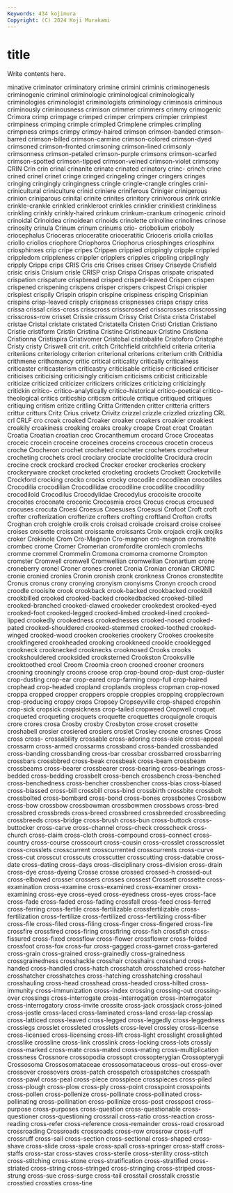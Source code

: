 ```yaml
---
Keywords: 434 kojimura
Copyright: (C) 2024 Koji Murakami
---
```


# title

Write contents here.



minative criminator criminatory
crimine crimini criminis criminogenesis criminogenic criminol criminologic criminological criminologically criminologies
criminologist criminologists criminology criminosis criminous criminously criminousness crimison crimmer crimmers
crimmy crimogenic Crimora crimp crimpage crimped crimper crimpers crimpier crimpiest
crimpiness crimping crimple crimpled Crimplene crimples crimpling crimpness crimps crimpy
crimpy-haired crimson crimson-banded crimson-barred crimson-billed crimson-carmine crimson-colored crimson-dyed crimsoned crimson-fronted
crimsoning crimson-lined crimsonly crimsonness crimson-petaled crimson-purple crimsons crimson-scarfed crimson-spotted crimson-tipped
crimson-veined crimson-violet crimsony CRIN Crin crin crinal crinanite crinate crinated
crinatory crinc- crinch crine crined crinel crinet cringe cringed cringeling
cringer cringers cringes cringing cringingly cringingness cringle cringle-crangle cringles crini-
crinicultural criniculture crinid criniere criniferous Criniger crinigerous crinion criniparous crinital
crinite crinites crinitory crinivorous crink crinkle crinkle-crankle crinkled crinkleroot crinkles
crinklier crinkliest crinkliness crinkling crinkly crinkly-haired crinkum crinkum-crankum crinogenic crinoid
crinoidal Crinoidea crinoidean crinoids crinolette crinoline crinolines crinose crinosity crinula
Crinum crinum crinums crio- criobolium crioboly criocephalus Crioceras crioceratite crioceratitic
Crioceris criolla criollas criollo criollos criophore Criophoros Criophorus criosphinges criosphinx
criosphinxes crip cripe cripes Crippen crippied crippingly cripple crippled crippledom
crippleness crippler cripplers cripples crippling cripplingly cripply Cripps crips CRIS
Cris cris Crises crises Crisey Criseyde Crisfield crisic crisis Crisium
crisle CRISP crisp Crispa Crispas crispate crispated crispation crispature crispbread
crisped crisped-leaved Crispen crispen crispened crispening crispens crisper crispers crispest
Crispi crispier crispiest crispily Crispin crispin crispine crispiness crisping Crispinian
crispins crisp-leaved crisply crispness crispnesses crisps crispy criss crissa crissal
criss-cross crisscross crisscrossed crisscrosses crisscrossing crisscross-row crisset Crissie crissum Crissy
Crist Crista crista Cristabel cristae Cristal cristate cristated Cristatella Cristen
Cristi Cristian Cristiano Cristie cristiform Cristin Cristina Cristine Cristineaux Cristino
Cristiona Cristionna Cristispira Cristivomer Cristobal cristobalite Cristoforo Cristophe Cristy cristy
Criswell crit crit. critch Critchfield critchfield criteria criteriia criteriions criteriology
criterion criterional criterions criterium crith Crithidia crithmene crithomancy critic critical
criticality critically criticalness criticaster criticasterism criticastry criticisable criticise criticised criticiser
criticises criticising criticisingly criticism criticisms criticist criticizable criticize criticized criticizer
criticizers criticizes criticizing criticizingly critickin critico- critico-analytically critico-historical critico-poetical critico-theological
critics criticship criticsm criticule critique critiqued critiques critiquing critism critize
critling Critta Crittenden critter critteria critters crittur critturs Critz Crius
crivetz Crivitz crizzel crizzle crizzled crizzling CRL crl CRLF cro
croak croaked Croaker croaker croakers croakier croakiest croakily croakiness croaking
croaks croaky croape Croat croat Croatan Croatia Croatian croatian croc
Crocanthemum crocard Croce Croceatas croceic crocein croceine croceines croceins croceous
crocetin croceus croche Crocheron crochet crocheted crocheter crocheters crocheteur crocheting
crochets croci crociary crociate crocidolite Crocidura crocin crocine crock crockard
crocked Crocker crocker crockeries crockery crockeryware crocket crocketed crocketing crockets
Crockett Crocketville Crockford crocking crocko crocks crocky crocodile crocodilean crocodiles
Crocodilia crocodilian Crocodilidae crocodiline crocodilite crocodility crocodiloid Crocodilus Crocodylidae Crocodylus
crocoisite crocoite crocoites croconate croconic Crocosmia crocs Crocus crocus crocused
crocuses crocuta Croesi Croesus Croesuses Croesusi Crofoot Croft croft crofter
crofterization crofterize crofters crofting croftland Crofton crofts Croghan croh croighle
croiik crois croisad croisade croisard croise croisee croises croisette croissant
croissante croissants Croix crojack crojik crojiks croker Crokinole Crom Cro-Magnon
Cro-magnon cro-magnon cromaltite crombec crome Cromer Cromerian cromfordite cromlech cromlechs
cromme crommel Crommelin Cromona cromorna cromorne Crompton cromster Cromwell cromwell
Cromwellian cromwellian Cronartium crone croneberry cronel Croner crones cronet Cronia
Cronian cronian CRONIC cronie cronied cronies Cronin cronish cronk cronkness
Cronos cronstedtite Cronus cronus crony cronying cronyism cronyisms Cronyn crooch
crood croodle crooisite crook crookback crook-backed crookbacked crookbill crookbilled crooked
crooked-backed crookedbacked crooked-billed crooked-branched crooked-clawed crookeder crookedest crooked-eyed crooked-foot crooked-legged
crooked-limbed crooked-lined crooked-lipped crookedly crookedness crookednesses crooked-nosed crooked-pated crooked-shouldered crooked-stemmed
crooked-toothed crooked-winged crooked-wood crooken crookeries crookery Crookes crookesite crookfingered crookheaded
crooking crookkneed crookle crooklegged crookneck crooknecked crooknecks crooknosed Crooks crooks
crookshouldered crooksided crooksterned Crookston Crooksville crooktoothed crool Croom Croomia croon
crooned crooner crooners crooning crooningly croons croose crop crop-bound crop-dust
crop-duster crop-dusting crop-ear crop-eared crop-farming crop-full crop-haired crophead crop-headed cropland
croplands cropless cropman crop-nosed croppa cropped cropper croppers croppie croppies
cropping cropplecrown crop-producing croppy crops Cropsey Cropseyville crop-shaped cropshin crop-sick
cropsick cropsickness crop-tailed cropweed Cropwell croquet croqueted croqueting croquets croquette
croquettes croquignole croquis crore crores crosa Crosby crosby Crosbyton crose
croset crosette croshabell crosier crosiered crosiers croslet Crosley crosne crosnes
Cross cross cross- crossability crossable cross-adoring cross-aisle cross-appeal crossarm cross-armed
crossarms crossband cross-banded crossbanded cross-banding crossbanding cross-bar crossbar crossbarred crossbarring
crossbars crossbbred cross-beak crossbeak cross-beam crossbeam crossbeams cross-bearer crossbearer cross-bearing
cross-bearings cross-bedded cross-bedding crossbelt cross-bench crossbench cross-benched cross-benchedness cross-bencher crossbencher
cross-bias cross-biased cross-biassed cross-bill crossbill cross-bind crossbirth crossbite crossbolt crossbolted
cross-bombard cross-bond cross-bones crossbones Crossbow cross-bow crossbow crossbowman crossbowmen crossbows
cross-bred crossbred crossbreds cross-breed crossbreed crossbreeded crossbreeding crossbreeds cross-bridge cross-brush
cross-bun cross-buttock cross-buttocker cross-carve cross-channel cross-check crosscheck cross-church cross-claim cross-cloth
cross-compound cross-connect cross-country cross-course crosscourt cross-cousin cross-crosslet crosscrosslet cross-crosslets crosscurrent
crosscurrented crosscurrents cross-curve cross-cut crosscut crosscuts crosscutter crosscutting cross-datable cross-date
cross-dating cross-days cross-disciplinary cross-division cross-drain cross-dye cross-dyeing Crosse crosse crossed
crossed-h crossed-out cross-elbowed crosser crossers crosses crossest Crossett crossette cross-examination
cross-examine cross-examined cross-examiner cross-examining cross-eye cross-eyed cross-eyedness cross-eyes cross-face cross-fade
cross-faded cross-fading crossfall cross-feed cross-ferred cross-ferring cross-fertile cross-fertilizable crossfertilizable cross-fertilization
cross-fertilize cross-fertilized cross-fertilizing cross-fiber cross-file cross-filed cross-filing cross-finger cross-fingered cross-fire
crossfire crossfired cross-firing crossfiring cross-fish crossfish cross-fissured cross-fixed crossflow cross-flower
crossflower cross-folded crossfoot cross-fox cross-fur cross-gagged cross-garnet cross-gartered cross-grain cross-grained
cross-grainedly cross-grainedness crossgrainedness crosshackle crosshair crosshairs crosshand cross-handed cross-handled cross-hatch
crosshatch crosshatched cross-hatcher crosshatcher crosshatches cross-hatching crosshatching crosshaul crosshauling cross-head
crosshead cross-headed cross-hilted cross-immunity cross-immunization cross-index crossing crossing-out crossing-over crossings
cross-interrogate cross-interrogation cross-interrogator cross-interrogatory cross-invite crossite cross-jack crossjack cross-joined cross-jostle
cross-laced cross-laminated cross-land cross-lap crosslap cross-latticed cross-leaved cross-legged cross-leggedly cross-leggedness
crosslegs crosslet crossleted crosslets cross-level crossley cross-license cross-licensed cross-licensing cross-lift
cross-light crosslight crosslighted crosslike crossline cross-link crosslink cross-locking cross-lots crossly
cross-marked cross-mate cross-mated cross-mating cross-multiplication crossness Crossnore crossopodia crossopt crossopterygian
Crossopterygii Crossosoma Crossosomataceae crossosomataceous cross-out cross-over crossover crossovers cross-patch crosspatch
crosspatches crosspath cross-pawl cross-peal cross-piece crosspiece crosspieces cross-piled cross-plough cross-plow
cross-ply cross-point crosspoint crosspoints cross-pollen cross-pollenize cross-pollinate cross-pollinated cross-pollinating cross-pollination
cross-pollinize cross-post crosspost cross-purpose cross-purposes cross-question cross-questionable cross-questioner cross-questioning crossrail
cross-ratio cross-reaction cross-reading cross-refer cross-reference cross-remainder cross-road crossroad crossroading Crossroads
crossroads cross-row crossrow cross-ruff crossruff cross-sail cross-section cross-sectional cross-shaped cross-shave
cross-slide cross-spale cross-spall cross-springer cross-staff cross-staffs cross-star cross-staves cross-sterile cross-sterility
cross-stitch cross-stitching cross-stone cross-stratification cross-stratified cross-striated cross-string cross-stringed cross-stringing cross-striped
cross-strung cross-sue cross-surge cross-tail crosstail crosstalk crosstie crosstied crossties cross-tine
